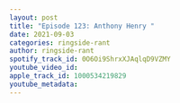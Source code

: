 ```yaml
---
layout: post
title: "Episode 123: Anthony Henry "
date: 2021-09-03
categories: ringside-rant
author: ringside-rant
spotify_track_id: 0O6Oi9ShrxXJAqlqD9VZMY
youtube_video_id: 
apple_track_id: 1000534219829
youtube_metadata: 
---
```

